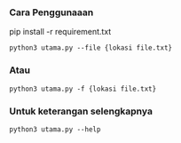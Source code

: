 ### Cara Penggunaaan

pip install -r requirement.txt
```
python3 utama.py --file {lokasi file.txt}
```
### Atau
```
python3 utama.py -f {lokasi file.txt} 
```
### Untuk keterangan selengkapnya
```
python3 utama.py --help
```
